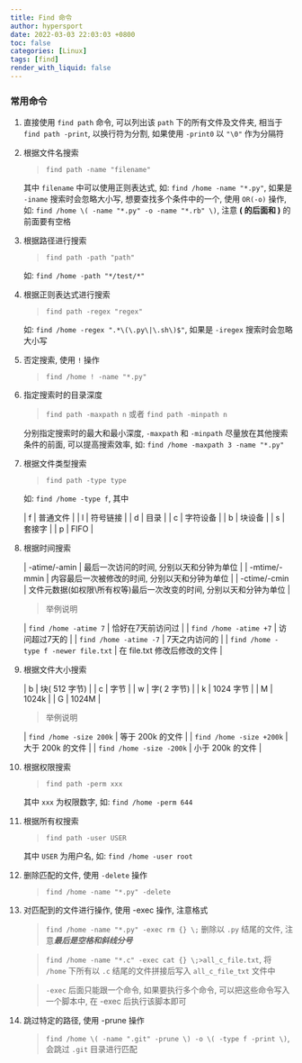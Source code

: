 ```yaml
---
title: Find 命令
author: hypersport
date: 2022-03-03 22:03:03 +0800
toc: false
categories: [Linux]
tags: [find]
render_with_liquid: false
---
```


### 常用命令

1. 直接使用 `find path` 命令, 可以列出该 `path` 下的所有文件及文件夹, 相当于 `find path -print`, 以换行符为分割, 如果使用 `-print0` 以 `"\0"` 作为分隔符

2. 根据文件名搜索

    > `find path -name "filename"`

    其中 `filename` 中可以使用正则表达式, 如: `find /home -name "*.py"`, 如果是 `-iname` 搜索时会忽略大小写, 想要查找多个条件中的一个, 使用 `OR(-o)` 操作, 如: `find /home \( -name "*.py" -o -name "*.rb" \)`, 注意 **\( 的后面和 \)** 的前面要有空格

3. 根据路径进行搜索

    > `find path -path "path"`

    如: `find /home -path "*/test/*"`

4. 根据正则表达式进行搜索

    > `find path -regex "regex"`

    如: `find /home -regex ".*\(\.py\|\.sh\)$"`, 如果是 `-iregex` 搜索时会忽略大小写

5. 否定搜索, 使用 `!` 操作

    > `find /home ! -name "*.py"`

6. 指定搜索时的目录深度

    > `find path -maxpath n` 或者 `find path -minpath n`

    分别指定搜索时的最大和最小深度, `-maxpath` 和 `-minpath` 尽量放在其他搜索条件的前面, 可以提高搜索效率, 如: `find /home -maxpath 3 -name "*.py"`

7. 根据文件类型搜索

    > `find path -type type`

    如: `find /home -type f`, 其中

    | f | 普通文件 |
    | l | 符号链接 |
    | d | 目录    |
    | c | 字符设备 |
    | b | 块设备  |
    | s | 套接字  |
    | p | FIFO   |

8. 根据时间搜索

    | -atime/-amin | 最后一次访问的时间, 分别以天和分钟为单位                        |
    | -mtime/-mmin | 内容最后一次被修改的时间, 分别以天和分钟为单位                   |
    | -ctime/-cmin | 文件元数据(如权限\所有权等)最后一次改变的时间, 分别以天和分钟为单位 |

    > 举例说明

    | `find /home -atime 7`                | 恰好在7天前访问过            |
    | `find /home -atime +7`               | 访问超过7天的               |
    | `find /home -atime -7`               | 7天之内访问的               |
    | `find /home -type f -newer file.txt` | 在 file.txt 修改后修改的文件 |

9. 根据文件大小搜索

    | b | 块( 512 字节) |
    | c | 字节          |
    | w | 字( 2 字节)   |
    | k | 1024 字节     |
    | M | 1024k        |
    | G | 1024M        |

    > 举例说明

    | `find /home -size 200k`  | 等于 200k 的文件 |
    | `find /home -size +200k` | 大于 200k 的文件 |
    | `find /home -size -200k` | 小于 200k 的文件 |

10. 根据权限搜索

    > `find path -perm xxx`

    其中 `xxx` 为权限数字, 如: `find /home -perm 644`

11. 根据所有权搜索

    > `find path -user USER`

    其中 `USER` 为用户名, 如: `find /home -user root`

12. 删除匹配的文件, 使用 `-delete` 操作

    > `find /home -name "*.py" -delete`

13. 对匹配到的文件进行操作, 使用 -exec 操作, 注意格式

    > `find /home -name "*.py" -exec rm {} \;` 删除以 `.py` 结尾的文件, 注意***最后是空格和斜线分号***

    > `find /home -name "*.c" -exec cat {} \;>all_c_file.txt`, 将 `/home` 下所有以 `.c` 结尾的文件拼接后写入 `all_c_file_txt` 文件中

    > `-exec` 后面只能跟一个命令, 如果要执行多个命令, 可以把这些命令写入一个脚本中, 在 -exec 后执行该脚本即可

14. 跳过特定的路径, 使用 -prune 操作

    > `find /home \( -name ".git" -prune \) -o \( -type f -print \)`, 会跳过 `.git` 目录进行匹配
